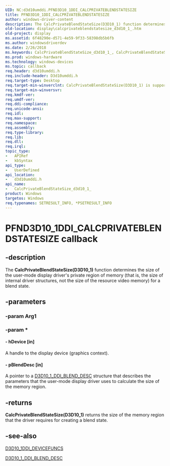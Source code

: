 ```yaml
---
UID: NC:d3d10umddi.PFND3D10_1DDI_CALCPRIVATEBLENDSTATESIZE
title: PFND3D10_1DDI_CALCPRIVATEBLENDSTATESIZE
author: windows-driver-content
description: The CalcPrivateBlendStateSize(D3D10_1) function determines the size of the user-mode display driver's private region of memory (that is, the size of internal driver structures, not the size of the resource video memory) for a blend state.
old-location: display\calcprivateblendstatesize_d3d10_1_.htm
old-project: display
ms.assetid: 6f48290e-d571-4e59-9f33-58398db5b6fb
ms.author: windowsdriverdev
ms.date: 2/26/2018
ms.keywords: CalcPrivateBlendStateSize_d3d10_1_, CalcPrivateBlendStateSize_d3d10_1_ callback function [Display Devices], PFND3D10_1DDI_CALCPRIVATEBLENDSTATESIZE, UserModeDisplayDriverDx10_Functions_e5473d10-1ef3-4c7c-9908-a6f3818da267.xml, d3d10umddi/CalcPrivateBlendStateSize_d3d10_1_, display.calcprivateblendstatesize_d3d10_1_
ms.prod: windows-hardware
ms.technology: windows-devices
ms.topic: callback
req.header: d3d10umddi.h
req.include-header: D3d10umddi.h
req.target-type: Desktop
req.target-min-winverclnt: CalcPrivateBlendStateSize(D3D10_1) is supported on Windows Vista with Service Pack 1 (SP1) and later versions and Windows Server 2008 and later versions.
req.target-min-winversvr: 
req.kmdf-ver: 
req.umdf-ver: 
req.ddi-compliance: 
req.unicode-ansi: 
req.idl: 
req.max-support: 
req.namespace: 
req.assembly: 
req.type-library: 
req.lib: 
req.dll: 
req.irql: 
topic_type:
-	APIRef
-	kbSyntax
api_type:
-	UserDefined
api_location:
-	d3d10umddi.h
api_name:
-	CalcPrivateBlendStateSize_d3d10_1_
product: Windows
targetos: Windows
req.typenames: SETRESULT_INFO, *PSETRESULT_INFO
---
```


# PFND3D10_1DDI_CALCPRIVATEBLENDSTATESIZE callback


## -description


The <b>CalcPrivateBlendStateSize(D3D10_1)</b> function determines the size of the user-mode display driver's private region of memory (that is, the size of internal driver structures, not the size of the resource video memory) for a blend state.


## -parameters




### -param Arg1


### -param *








#### - hDevice [in]

 A handle to the display device (graphics context).


#### - pBlendDesc [in]

 A pointer to a <a href="https://msdn.microsoft.com/library/windows/hardware/ff541880">D3D10_1_DDI_BLEND_DESC</a> structure that describes the parameters that the user-mode display driver uses to calculate the size of the memory region. 


## -returns



<b>CalcPrivateBlendStateSize(D3D10_1)</b> returns the size of the memory region that the driver requires for creating a blend state.




## -see-also




<a href="https://msdn.microsoft.com/library/windows/hardware/ff541873">D3D10_1DDI_DEVICEFUNCS</a>



<a href="https://msdn.microsoft.com/library/windows/hardware/ff541880">D3D10_1_DDI_BLEND_DESC</a>
 

 

